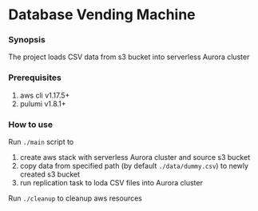 # Database Vending Machine

### Synopsis

The project loads CSV data from s3 bucket into serverless Aurora cluster 

### Prerequisites
1. aws cli v1.17.5+
1. pulumi v1.8.1+ 

### How to use

Run `./main` script to  

1. create aws stack with serverless Aurora cluster and source s3 bucket 
1. copy data from specified path (by default `./data/dummy.csv`) to newly created s3 bucket
1. run replication task to loda CSV files into Aurora cluster

Run `./cleanup` to cleanup aws resources 
